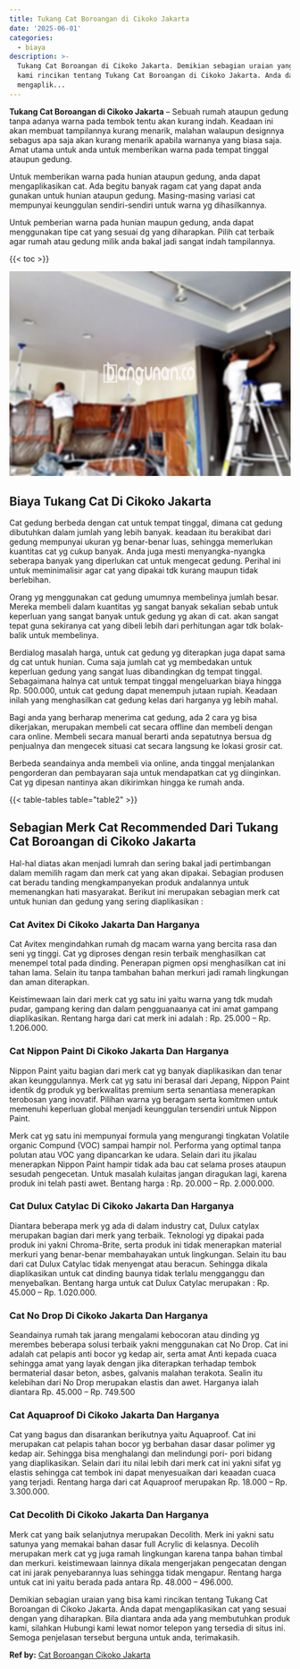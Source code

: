 ```yaml
---
title: Tukang Cat Boroangan di Cikoko Jakarta
date: '2025-06-01'
categories:
  - biaya
description: >-
  Tukang Cat Boroangan di Cikoko Jakarta. Demikian sebagian uraian yang bisa
  kami rincikan tentang Tukang Cat Boroangan di Cikoko Jakarta. Anda dapat
  mengaplik...
---
```


**Tukang Cat Boroangan di Cikoko Jakarta** – Sebuah rumah ataupun gedung tanpa adanya warna pada tembok tentu akan kurang indah. Keadaan ini akan membuat tampilannya kurang menarik, malahan walaupun designnya sebagus apa saja akan kurang menarik apabila warnanya yang biasa saja. Amat utama untuk anda untuk memberikan warna pada tempat tinggal ataupun gedung.

Untuk memberikan warna pada hunian ataupun gedung, anda dapat mengaplikasikan cat. Ada begitu banyak ragam cat yang dapat anda gunakan untuk hunian ataupun gedung. Masing-masing variasi cat mempunyai keunggulan sendiri-sendiri untuk warna yg dihasilkannya.

Untuk pemberian warna pada hunian maupun gedung, anda dapat menggunakan tipe cat yang sesuai dg yang diharapkan. Pilih cat terbaik agar rumah atau gedung milik anda bakal jadi sangat indah tampilannya.

{{< toc >}}

![Tukang Cat Boroangan di Cikoko Jakarta](/images/jasa-cat-murah27.png)

## Biaya Tukang Cat Di Cikoko Jakarta

Cat gedung berbeda dengan cat untuk tempat tinggal, dimana cat gedung dibutuhkan dalam jumlah yang lebih banyak. keadaan itu berakibat dari gedung mempunyai ukuran yg benar-benar luas, sehingga memerlukan kuantitas cat yg cukup banyak. Anda juga mesti menyangka-nyangka seberapa banyak yang diperlukan cat untuk mengecat gedung. Perihal ini untuk meminimalisir agar cat yang dipakai tdk kurang maupun tidak berlebihan.

Orang yg menggunakan cat gedung umumnya membelinya jumlah besar. Mereka membeli dalam kuantitas yg sangat banyak sekalian sebab untuk keperluan yang sangat banyak untuk gedung yg akan di cat. akan sangat tepat guna sekiranya cat yang dibeli lebih dari perhitungan agar tdk bolak-balik untuk membelinya.

Berdialog masalah harga, untuk cat gedung yg diterapkan juga dapat sama dg cat untuk hunian. Cuma saja jumlah cat yg membedakan untuk keperluan gedung yang sangat luas dibandingkan dg tempat tinggal. Sebagaimana halnya cat untuk tempat tinggal mengeluarkan biaya hingga Rp. 500.000, untuk cat gedung dapat menempuh jutaan rupiah. Keadaan inilah yang menghasilkan cat gedung kelas dari harganya yg lebih mahal.

Bagi anda yang berharap menerima cat gedung, ada 2 cara yg bisa dikerjakan, merupakan membeli cat secara offline dan membeli dengan cara online. Membeli secara manual berarti anda sepatutnya bersua dg penjualnya dan mengecek situasi cat secara langsung ke lokasi grosir cat.

Berbeda seandainya anda membeli via online, anda tinggal menjalankan pengorderan dan pembayaran saja untuk mendapatkan cat yg diinginkan. Cat yg dipesan nantinya akan dikirimkan hingga ke rumah anda.

{{< table-tables table="table2" >}}

## Sebagian Merk Cat Recommended Dari Tukang Cat Boroangan di Cikoko Jakarta

Hal-hal diatas akan menjadi lumrah dan sering bakal jadi pertimbangan dalam memilih ragam dan merk cat yang akan dipakai. Sebagian produsen cat beradu tanding mengkampanyekan produk andalannya untuk memenangkan hati masyarakat. Berikut ini merupakan sebagian merk cat untuk hunian dan gedung yang sering diaplikasikan :

### Cat Avitex Di Cikoko Jakarta Dan Harganya

Cat Avitex mengindahkan rumah dg macam warna yang bercita rasa dan seni yg tinggi. Cat yg diproses dengan resin terbaik menghasilkan cat menempel total pada dinding. Penerapan pigmen opsi menghasilkan cat ini tahan lama. Selain itu tanpa tambahan bahan merkuri jadi ramah lingkungan dan aman diterapkan.

Keistimewaan lain dari merk cat yg satu ini yaitu warna yang tdk mudah pudar, gampang kering dan dalam pengguanaanya cat ini amat gampang diaplikasikan. Rentang harga dari cat merk ini adalah : Rp. 25.000 – Rp. 1.206.000.

### Cat Nippon Paint Di Cikoko Jakarta Dan Harganya

Nippon Paint yaitu bagian dari merk cat yg banyak diaplikasikan dan tenar akan keunggulannya. Merk cat yg satu ini berasal dari Jepang, Nippon Paint identik dg produk yg berkwalitas premium serta senantiasa menerapkan terobosan yang inovatif. Pilihan warna yg beragam serta komitmen untuk memenuhi keperluan global menjadi keunggulan tersendiri untuk Nippon Paint.

Merk cat yg satu ini mempunyai formula yang mengurangi tingkatan Volatile organic Compund (VOC) sampai hampir nol. Performa yang optimal tanpa polutan atau VOC yang dipancarkan ke udara. Selain dari itu jikalau menerapkan Nippon Paint hampir tidak ada bau cat selama proses ataupun sesudah pengecetan. Untuk masalah kulaitas jangan diragukan lagi, karena produk ini telah pasti awet. Bentang harga : Rp. 20.000 – Rp. 2.000.000.

### Cat Dulux Catylac Di Cikoko Jakarta Dan Harganya

Diantara beberapa merk yg ada di dalam industry cat, Dulux catylax merupakan bagian dari merk yang terbaik. Teknologi yg dipakai pada produk ini yakni Chroma-Brite, serta produk ini tidak menerapkan material merkuri yang benar-benar membahayakan untuk lingkungan. Selain itu bau dari cat Dulux Catylac tidak menyengat atau beracun. Sehingga dikala diaplikasikan untuk cat dinding baunya tidak terlalu mengganggu dan menyebalkan. Bentang harga untuk cat Dulux Catylac merupakan : Rp. 45.000 – Rp. 1.020.000.

### Cat No Drop Di Cikoko Jakarta Dan Harganya

Seandainya rumah tak jarang mengalami kebocoran atau dinding yg merembes beberapa solusi terbaik yakni menggunakan cat No Drop. Cat ini adalah cat pelapis anti bocor yg kedap air, serta amat Anti kepada cuaca sehingga amat yang layak dengan jika diterapkan terhadap tembok bermaterial dasar beton, asbes, galvanis malahan terakota. Sealin itu kelebihan dari No Drop merupakan elastis dan awet. Harganya ialah diantara Rp. 45.000 – Rp. 749.500

### Cat Aquaproof Di Cikoko Jakarta Dan Harganya

Cat yang bagus dan disarankan berikutnya yaitu Aquaproof. Cat ini merupakan cat pelapis tahan bocor yg berbahan dasar dasar polimer yg kedap air. Sehingga bisa menghalangi dan melindungi pori- pori bidang yang diaplikasikan. Selain dari itu nilai lebih dari merk cat ini yakni sifat yg elastis sehingga cat tembok ini dapat menyesuaikan dari keaadan cuaca yang terjadi. Rentang harga dari cat Aquaproof merupakan Rp. 18.000 – Rp. 3.300.000.

### Cat Decolith Di Cikoko Jakarta Dan Harganya

Merk cat yang baik selanjutnya merupakan Decolith. Merk ini yakni satu satunya yang memakai bahan dasar full Acrylic di kelasnya. Decolih merupakan merk cat yg juga ramah lingkungan karena tanpa bahan timbal dan merkuri. keistimewaan lainnya dikala mengerjakan pengecatan dengan cat ini jarak penyebarannya luas sehingga tidak mengapur. Rentang harga untuk cat ini yaitu berada pada antara Rp. 48.000 – 496.000.

Demikian sebagian uraian yang bisa kami rincikan tentang Tukang Cat Boroangan di Cikoko Jakarta. Anda dapat mengaplikasikan cat yang sesuai dengan yang diharapkan. Bila diantara anda ada yang membutuhkan produk kami, silahkan Hubungi kami lewat nomor telepon yang tersedia di situs ini. Semoga penjelasan tersebut berguna untuk anda, terimakasih.

**Ref by:** [Cat Boroangan Cikoko Jakarta](https://id.wikipedia.org/wiki/Cat)
